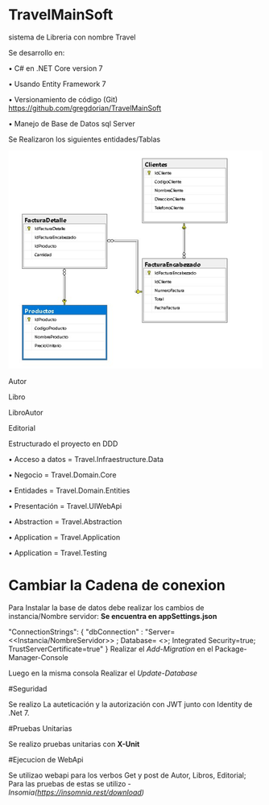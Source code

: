 # TravelMainSoft

sistema de Libreria con nombre Travel

Se desarrollo en: 

•	 C# en .NET Core version 7

•	 Usando Entity Framework 7

•	Versionamiento de código (Git) https://github.com/gregdorian/TravelMainSoft

•	Manejo de Base de Datos sql Server

Se Realizaron los siguientes entidades/Tablas

![Rigo](https://github.com/gregdorian/RigoBikeShop/blob/master/RigoRigo.jpg)

Autor

Libro

LibroAutor

Editorial

Estructurado el proyecto en DDD 

•	Acceso a datos = Travel.Infraestructure.Data

•	Negocio = Travel.Domain.Core

•	Entidades = Travel.Domain.Entities

•	Presentación = Travel.UIWebApi

•	Abstraction = Travel.Abstraction

•	Application = Travel.Application

•	Application = Travel.Testing

# Cambiar la Cadena de conexion

Para Instalar la base de datos debe realizar los cambios de instancia/Nombre servidor:
**Se encuentra en appSettings.json**

"ConnectionStrings": {
   "dbConnection" : "Server=<<Instancia/NombreServidor>> ; Database= <<NombreBaseDatos>>; Integrated Security=true; TrustServerCertificate=true"
   }
Realizar el *Add-Migration* en el Package-Manager-Console 

Luego en la misma consola Realizar el *Update-Database*

#Seguridad

Se realizo La auteticación y la autorización con JWT junto con Identity de .Net 7.
   
#Pruebas Unitarias
   
Se realizo pruebas unitarias con **X-Unit**
   
#Ejecucion de WebApi
   
Se utilizao webapi para los verbos Get y post de Autor, Libros, Editorial; Para las pruebas de estas se utilizo -
   *Insomia(https://insomnia.rest/download)* 
